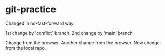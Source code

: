 # git-practice

Changed in no-fast-forward way.

1st change by 'conflict' branch.
2nd change by 'main' branch.

Change from the browser.
Another change from the browser.
New change from the local repo.
